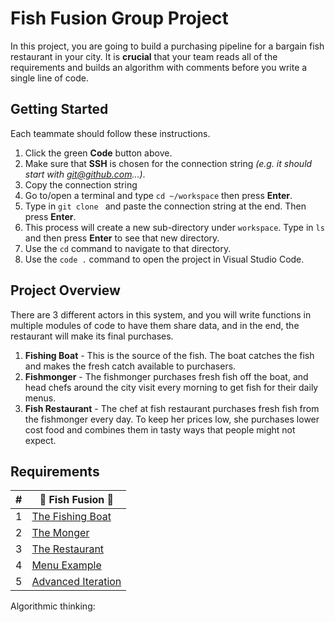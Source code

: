 # Fish Fusion Group Project

In this project, you are going to build a purchasing pipeline for a bargain fish restaurant in your city. It is **crucial** that your team reads all of the requirements and builds an algorithm with comments before you write a single line of code.


## Getting Started

Each teammate should follow these instructions.

1. Click the green **Code** button above.
2. Make sure that **SSH** is chosen for the connection string _(e.g. it should start with git@github.com...)_.
3. Copy the connection string
4. Go to/open a terminal and type `cd ~/workspace` then press **Enter**.
5. Type in `git clone ` and paste the connection string at the end. Then press **Enter**.
6. This process will create a new sub-directory under `workspace`. Type in `ls` and then press **Enter** to see that new directory.
7. Use the `cd` command to navigate to that directory.
8. Use the `code .` command to open the project in Visual Studio Code.

## Project Overview

There are 3 different actors in this system, and you will write functions in multiple modules of code to have them share data, and in the end, the restaurant will make its final purchases.

1. **Fishing Boat** - This is the source of the fish. The boat catches the fish and makes the fresh catch available to purchasers.
1. **Fishmonger** - The fishmonger purchases fresh fish off the boat, and head chefs around the city visit every morning to get fish for their daily menus.
1. **Fish Restaurant** - The chef at fish restaurant purchases fresh fish from the fishmonger every day. To keep her prices low, she purchases lower cost food and combines them in tasty ways that people might not expect.

## Requirements

| #   | 🐡 Fish Fusion 🍣 |
| --- | --- |
| 1   | [The Fishing Boat](./requirements/FISHING_BOAT.md) |
| 2   | [The Monger](./requirements/FISH_MONGER.md) |
| 3   | [The Restaurant](./requirements/RESTAURANT.md) |
| 4   | [Menu Example](./requirements/EXAMPLE_OUTPUT.md) |
| 5   | [Advanced Iteration](./requirements/MAP_METHOD.md) |


Algorithmic thinking:
